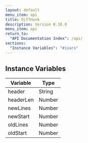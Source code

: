 ```yaml
---
layout: default
menu_item: api
title: DiffHunk
description: Version 0.10.0
menu_item: api
return_to:
  "API Documentation Index": /api/
sections:
  "Instance Variables": "#ivars"
---
```


## <a name="ivars"></a>Instance Variables

| Variable | Type |
| --- | --- |
| <a name="header"></a>header | String |
| <a name="headerLen"></a>headerLen | Number |
| <a name="newLines"></a>newLines | Number |
| <a name="newStart"></a>newStart | Number |
| <a name="oldLines"></a>oldLines | Number |
| <a name="oldStart"></a>oldStart | Number |

